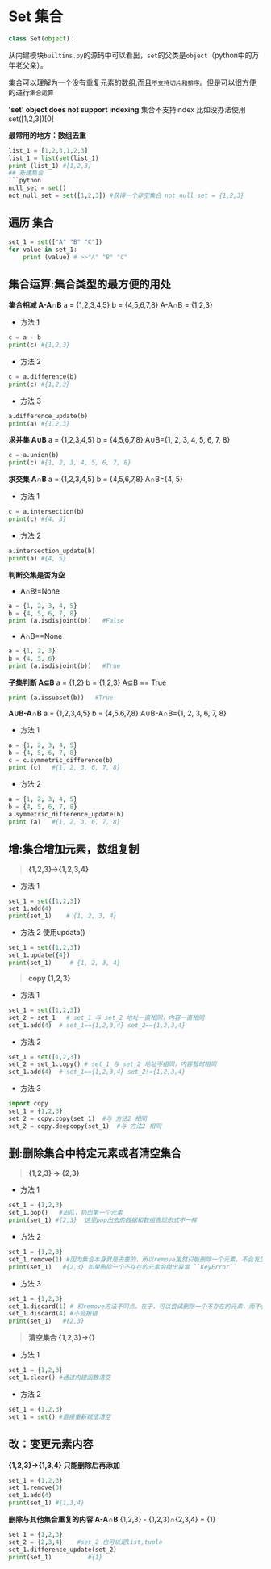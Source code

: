 Set 集合 
===
```python
class Set(object)：
```
从内建模块``builtins.py``的源码中可以看出，``set``的父类是``object``（python中的万年老父亲）。

集合可以理解为一个没有重复元素的数组,而且``不支持切片和排序``。但是可以很方便的进行``集合运算``

**'set' object does not support indexing**
集合不支持index 比如没办法使用 set([1,2,3])[0]

**最常用的地方：数组去重**
```python
list_1 = [1,2,3,1,2,3]
list_1 = list(set(list_1)
print (list_1) #[1,2,3]
## 新建集合
```python
null_set = set()
not_null_set = set([1,2,3]) #获得一个非空集合 not_null_set = {1,2,3}
```
## 遍历 集合
```python
set_1 = set(["A" "B" "C"])
for value in set_1:
    print (value) # >>"A" "B" "C"
```
## 集合运算:集合类型的最方便的用处
**集合相减 A-A∩B**
a = {1,2,3,4,5}
b = {4,5,6,7,8} 
A-A∩B = {1,2,3}
+ 方法 1
```python
c = a - b
print(c) #{1,2,3}
```
+ 方法 2
```python
c = a.difference(b)
print(c) #{1,2,3}
```
+ 方法 3
```python
a.difference_update(b)
print(a) #{1,2,3}
```
**求并集 A∪B**
a = {1,2,3,4,5}
b = {4,5,6,7,8}
 A∪B={1, 2, 3, 4, 5, 6, 7, 8}
```python
c = a.union(b)
print(c) #{1, 2, 3, 4, 5, 6, 7, 8}
```
**求交集 A∩B**
a = {1,2,3,4,5}
b = {4,5,6,7,8}
A∩B={4, 5}
+ 方法 1
```python
c = a.intersection(b)
print(c) #{4, 5}
```
+ 方法 2
```python
a.intersection_update(b)
print(a) #{4, 5}
```
**判断交集是否为空**
+  A∩B!=None
```python
a = {1, 2, 3, 4, 5}
b = {4, 5, 6, 7, 8}
print (a.isdisjoint(b))   #False
```
+  A∩B==None
```python
a = {1, 2, 3}
b = {4, 5, 6}
print (a.isdisjoint(b))   #True
```
**子集判断 A⊆B**
a = {1,2}
b = {1,2,3}
A⊆B == True
```python
print (a.issubset(b))   #True
```
**A∪B-A∩B**
a = {1,2,3,4,5}
b = {4,5,6,7,8}
A∪B-A∩B={1, 2, 3, 6, 7, 8}
+ 方法 1
```python
a = {1, 2, 3, 4, 5}
b = {4, 5, 6, 7, 8}
c = c.symmetric_difference(b)
print (c)   #{1, 2, 3, 6, 7, 8}
```
+ 方法 2
```python
a = {1, 2, 3, 4, 5}
b = {4, 5, 6, 7, 8}
a.symmetric_difference_update(b)
print (a)   #{1, 2, 3, 6, 7, 8}
```



## 增:集合增加元素，数组复制
>**{1,2,3}->{1,2,3,4}**
+ 方法 1
```python
set_1 = set([1,2,3])
set_1.add(4)
print(set_1)    # {1, 2, 3, 4} 
```
+ 方法 2 使用updata()
```python 
set_1 = set([1,2,3])
set_1.update({4})
print(set_1)     # {1, 2, 3, 4} 
```
>**copy {1,2,3}**
+ 方法 1
```python
set_1 = set([1,2,3])
set_2 = set_1   # set_1 与 set_2 地址一直相同，内容一直相同
set_1.add(4)  # set_1=={1,2,3,4} set_2=={1,2,3,4}
```
+ 方法 2
```python
set_1 = set([1,2,3])
set_2 = set_1.copy() # set_1 与 set_2 地址不相同，内容暂时相同
set_1.add(4)  # set_1=={1,2,3,4} set_2!={1,2,3,4}
```
+ 方法 3
```python
import copy
set_1 = {1,2,3}
set_2 = copy.copy(set_1)  #与 方法2 相同
set_2 = copy.deepcopy(set_1)  #与 方法2 相同
```
## 删:删除集合中特定元素或者清空集合
>**{1,2,3} -> {2,3}**
+ 方法 1
```python
set_1 = {1,2,3}
set_1.pop()   #出队，扔出第一个元素  
print(set_1) #{2,3}  这里pop出去的数据和数组表现形式不一样
```
+ 方法 2
```python
set_1 = {1,2,3}
set_1.remove(1) #因为集合本身就是去重的，所以remove虽然只能删除一个元素，不会发生有2个相同元素只删除1个的情况
print(set_1)   #{2,3} 如果删除一个不存在的元素会抛出异常 ``KeyError``
```
+ 方法 3
```python
set_1 = {1,2,3}
set_1.discard(1) # 和remove方法不同点，在于，可以尝试删除一个不存在的元素，而不会报错
set_1.discard(4) #不会报错
print(set_1)   #{2,3} 
```

>**清空集合 {1,2,3}->{}**
+ 方法 1
```python
set_1 = {1,2,3}
set_1.clear() #通过内建函数清空
```
+ 方法 2
```python
set_1 = {1,2,3}
set_1 = set() #直接重新赋值清空
```
## 改：变更元素内容
**{1,2,3}->{1,3,4} 只能删除后再添加**
```python
set_1 = {1,2,3}
set_1.remove(3)
set_1.add(4)
print(set_1) #{1,3,4}
```
**删除与其他集合重复的内容 A-A∩B**
{1,2,3} - {1,2,3}∩{2,3,4} = {1}
```python
set_1 = {1,2,3}
set_2 = {2,3,4}    #set_2 也可以是list,tuple
set_1.difference_update(set_2)
print(set_1)          #{1}
```


